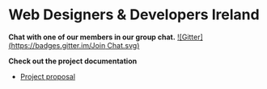 # Web Designers & Developers Ireland

**Chat with one of our members in our group chat.**
[![Gitter](https://badges.gitter.im/Join Chat.svg)](https://gitter.im/wddi?utm_source=badge&utm_medium=badge&utm_campaign=pr-badge&utm_content=badge)


**Check out the project documentation**
- [Project proposal](https://github.com/wddi/website/blob/docs/project-proposal.md)

